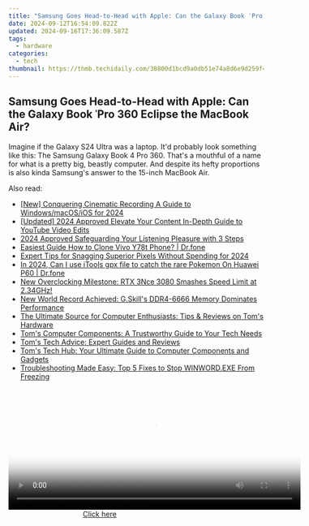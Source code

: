 ```yaml
---
title: "Samsung Goes Head-to-Head with Apple: Can the Galaxy Book ˈPro 360 Eclipse the MacBook Air?"
date: 2024-09-12T16:54:09.822Z
updated: 2024-09-16T17:36:09.587Z
tags:
  - hardware
categories:
  - tech
thumbnail: https://thmb.techidaily.com/38800d1bcd9a0db51e74a8d6e9d259f45c0a81d4cc5911dccf11c067ddd27a33.jpg
---
```


## Samsung Goes Head-to-Head with Apple: Can the Galaxy Book ˈPro 360 Eclipse the MacBook Air?

Imagine if the Galaxy S24 Ultra was a laptop. It'd probably look something like this: The Samsung Galaxy Book 4 Pro 360\. That's a mouthful of a name for what is a pretty big, beastly computer. And despite its hefty proportions is also kinda Samsung's answer to the 15-inch MacBook Air.

<ins class="adsbygoogle"
     style="display:block"
     data-ad-format="autorelaxed"
     data-ad-client="ca-pub-7571918770474297"
     data-ad-slot="1223367746"></ins>

<ins class="adsbygoogle"
     style="display:block"
     data-ad-client="ca-pub-7571918770474297"
     data-ad-slot="8358498916"
     data-ad-format="auto"
     data-full-width-responsive="true"></ins>

<span class="atpl-alsoreadstyle">Also read:</span>
<div><ul>
<li><a href="https://screen-activity-recording.techidaily.com/new-conquering-cinematic-recording-a-guide-to-windowsmacosios-for-2024/"><u>[New] Conquering Cinematic Recording A Guide to Windows/macOS/iOS for 2024</u></a></li>
<li><a href="https://youtube-data.techidaily.com/ed-2024-approved-elevate-your-content-in-depth-guide-to-youtube-video-edits/"><u>[Updated] 2024 Approved Elevate Your Content In-Depth Guide to YouTube Video Edits</u></a></li>
<li><a href="https://youtube-web.techidaily.com/approved-safeguarding-your-listening-pleasure-with-3-steps/"><u>2024 Approved Safeguarding Your Listening Pleasure with 3 Steps</u></a></li>
<li><a href="https://blog-min.techidaily.com/easiest-guide-how-to-clone-vivo-y78t-phone-drfone-by-drfone-transfer-from-android-transfer-from-android/"><u>Easiest Guide How to Clone Vivo Y78t Phone? | Dr.fone</u></a></li>
<li><a href="https://some-knowledge.techidaily.com/expert-tips-for-snagging-superior-pixels-without-spending-for-2024/"><u>Expert Tips for Snagging Superior Pixels Without Spending for 2024</u></a></li>
<li><a href="https://android-pokemon-go.techidaily.com/in-2024-can-i-use-itools-gpx-file-to-catch-the-rare-pokemon-on-huawei-p60-drfone-by-drfone-virtual-android/"><u>In 2024, Can I use iTools gpx file to catch the rare Pokemon On Huawei P60 | Dr.fone</u></a></li>
<li><a href="https://hardware-tips.techidaily.com/new-overclocking-milestone-rtx-3nce-3080-smashes-speed-limit-at-234ghz/"><u>New Overclocking Milestone: RTX 3Nce 3080 Smashes Speed Limit at 2.34GHz!</u></a></li>
<li><a href="https://hardware-tips.techidaily.com/new-world-record-achieved-gskills-ddr4-6666-memory-dominates-performance/"><u>New World Record Achieved: G.Skill's DDR4-6666 Memory Dominates Performance</u></a></li>
<li><a href="https://hardware-reviews.techidaily.com/the-ultimate-source-for-computer-enthusiasts-tips-and-reviews-on-toms-hardware/"><u>The Ultimate Source for Computer Enthusiasts: Tips & Reviews on Tom's Hardware</u></a></li>
<li><a href="https://hardware-tips.techidaily.com/toms-computer-components-a-trustworthy-guide-to-your-tech-needs/"><u>Tom's Computer Components: A Trustworthy Guide to Your Tech Needs</u></a></li>
<li><a href="https://hardware-tips.techidaily.com/toms-tech-advice-expert-guides-and-reviews/"><u>Tom's Tech Advice: Expert Guides and Reviews</u></a></li>
<li><a href="https://hardware-tips.techidaily.com/toms-tech-hub-your-ultimate-guide-to-computer-components-and-gadgets/"><u>Tom's Tech Hub: Your Ultimate Guide to Computer Components and Gadgets</u></a></li>
<li><a href="https://program-issues.techidaily.com/troubleshooting-made-easy-top-5-fixes-to-stop-winwordexe-from-freezing/"><u>Troubleshooting Made Easy: Top 5 Fixes to Stop WINWORD.EXE From Freezing</u></a></li>
</ul></div>

<!-- affiliate ads begin -->
<span id="1982456">
					<video width="576" height="240" style="cursor:pointer"
           poster="//a.impactradius-go.com/display-clicktoplayimage/1982456.png"
           onclick="if(!this.playClicked){this.play();this.setAttribute('controls',true);this.playClicked=true;}">
	   <source src="//a.impactradius-go.com/display-ad/22993-1982456">
	   <img src="//a.impactradius-go.com/display-clicktoplayimage/1982456.png" style="border: none; height: 100%; width: 100%; object-fit: contain">
	</video>
	<div style="width:360px;text-align:center"><a href="javascript:window.open(decodeURIComponent('https%3A%2F%2Fhomestyler.sjv.io%2Fc%2F5597632%2F1982456%2F22993'), '_blank');void(0);">Click here</a></div>
</span>
<img height="0" width="0" src="https://imp.pxf.io/i/5597632/1982456/22993" style="position:absolute;visibility:hidden;" border="0" />
<!-- affiliate ads end -->

